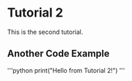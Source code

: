 
# Tutorial 2

This is the second tutorial.

## Another Code Example

'''python
print("Hello from Tutorial 2!")
'''
